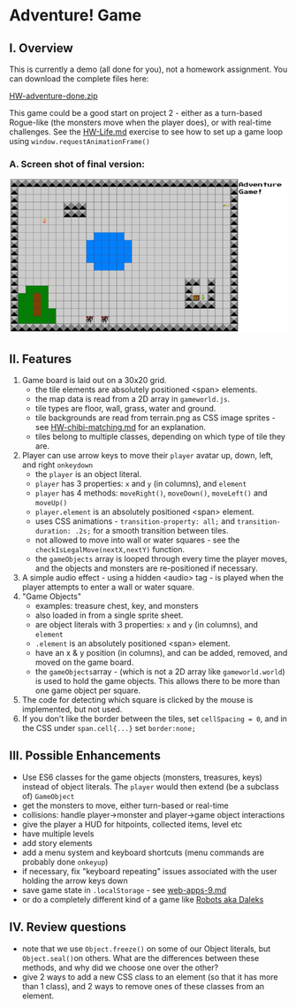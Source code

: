 # Adventure! Game

## I. Overview
This is currently a demo (all done for you), not a homework assignment. You can download the complete files here:

[HW-adventure-done.zip](_files/HW-adventure-done.zip)

This game could be a good start on project 2 - either as a turn-based Rogue-like (the monsters move when the player does), or with real-time challenges. See the [HW-Life.md](HW-life.md) exercise to see how to set up a game loop using `window.requestAnimationFrame()`

### A. Screen shot of final version:
![Web Page](_images/adventure-1.jpg)

## II. Features
1. Game board is laid out on a 30x20 grid.
    - the tile elements are absolutely positioned &lt;span> elements.
    - the map data is read from a 2D array in `gameworld.js`.
    - tile types are floor, wall, grass, water and ground. 
    - tile backgrounds are read from terrain.png as CSS image sprites - see  [HW-chibi-matching.md](./HW-chibi-matching.md) for an explanation.
    - tiles belong to multiple classes, depending on which type of tile they are.
1. Player can use arrow keys to move their `player` avatar up, down, left, and right `onkeydown`
    - the `player` is an object literal.
    - `player` has 3 properties: `x` and `y` (in columns), and `element`
    - `player` has 4 methods: `moveRight()`, `moveDown()`, `moveLeft()` and `moveUp()`
    - `player.element` is an absolutely positioned &lt;span> element.
    - uses CSS animations - `transition-property: all;` and `transition-duration: .2s;` for a smooth transition between tiles.
    - not allowed to move into wall or water squares - see the `checkIsLegalMove(nextX,nextY)` function.
    - the `gameObjects` array is looped through every time the player moves, and the objects and monsters are re-positioned if necessary.
1. A simple audio effect - using a hidden &lt;audio> tag - is played when the player attempts to enter a wall or water square.
1. "Game Objects"
    - examples: treasure chest, key, and monsters
    - also loaded in from a single sprite sheet.
    - are object literals with 3 properties: `x` and `y` (in columns), and `element`
    - `.element` is an absolutely positioned &lt;span> element.
    - have an x & y position (in columns), and can be added, removed, and moved on the game board.
    - the `gameObjects`array - (which is not a 2D array like `gameworld.world`) is used to hold the game objects. This allows there to be more than one game object per square.
1. The code for detecting which square is clicked by the mouse is implemented, but not used.
1. If you don't like the border between the tiles, set `cellSpacing = 0`, and in the CSS under `span.cell{...}` set `border:none;`

## III. Possible Enhancements
- Use ES6 classes for the game objects (monsters, treasures, keys) instead of object literals. The `player` would then extend (be a subclass of) `GameObject`
- get the monsters to move, either turn-based or real-time
- collisions: handle player->monster and player->game object interactions
- give the player a HUD for hitpoints, collected items, level etc
- have multiple levels
- add story elements
- add a menu system and keyboard shortcuts (menu commands are probably done `onkeyup`)
- if necessary, fix "keyboard repeating" issues associated with the user holding the arrow keys down
- save game state in `.localStorage` - see [web-apps-9.md](./web-apps-9.md)
- or do a completely different kind of a game like [Robots aka Daleks](https://en.wikipedia.org/wiki/Robots_(computer_game))

## IV. Review questions
- note that we use `Object.freeze()` on some of our Object literals, but `Object.seal()`on others. What are the differences between these methods, and why did we choose one over the other?
- give 2 ways to add a new CSS class to an element (so that it has more than 1 class), and 2 ways to remove ones of these classes from an element.
